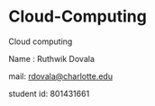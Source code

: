 # Cloud-Computing
Cloud computing 

Name : Ruthwik Dovala

mail: rdovala@charlotte.edu

student id: 801431661
